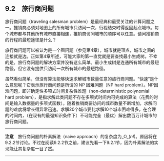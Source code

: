    

## 9.2　旅行商问题

旅行商问题（traveling salesman problem）是最经典和最受关注的计算问题之一。推销商必须对地图上的所有城市只访问一次，行程结束时得返回起点城市。每个城市都与其他所有城市直接相连，推销商访问城市的顺序可以任意。请问推销商的行程的最短途径是什么？

旅行商问题可以被认为是一个图问题（参见第4章），城市就是顶点，城市之间的连接就是边。正如第4章所述，可能大家的第一直觉就是要查找最小生成树。不幸的是，旅行商问题的解决方案并没有这么简单。最小生成树是连通所有城市的最短路径，但它没有提供只访问一次所有城市的最短路径。

虽然看似简单，但没有算法能够快速求解城市数量任意的旅行商问题。“快速”是什么意思呢？它表示旅行商问题是所谓的 NP 困难问题（NP hard problem）。NP困难问题，即非确定性多项式时间复杂性难题（non-deterministic polynomial hard problem），是指求解此类问题不存在多项式时间内可完成的算法（花费的时间是输入数据量的多项式函数）。随着推销商要访问的城市数量不断增加，求解问题的难度将增长得异常迅速。求解20个城市要比求解10个城市困难得多。在合理的时间内，（在现有的最强知识条件下）不可能完全（最优）解出数百万计城市的旅行商问题。

---

  

**注意**　旅行商问题的朴素解法（naive approach）的复杂度为_O_(_n_!)。原因将在9.2.2节讨论。不过在阅读9.2.2节之前，建议先看一下9.2.1节，因为朴素解法的实现能让其复杂度一目了然。

---